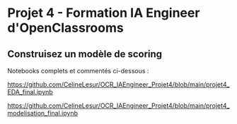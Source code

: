 # Projet 4 - Formation IA Engineer d'OpenClassrooms

## Construisez un modèle de scoring


Notebooks complets et commentés ci-dessous :

https://github.com/CelineLesur/OCR_IAEngineer_Projet4/blob/main/projet4_EDA_final.ipynb

https://github.com/CelineLesur/OCR_IAEngineer_Projet4/blob/main/projet4_modelisation_final.ipynb
